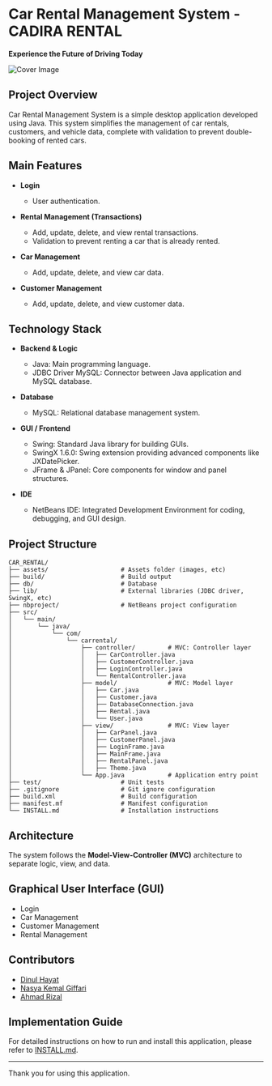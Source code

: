 # Car Rental Management System - CADIRA RENTAL

**Experience the Future of Driving Today**

![Cover Image](assets/cover.png)

## Project Overview

Car Rental Management System is a simple desktop application developed using Java. This system simplifies the management of car rentals, customers, and vehicle data, complete with validation to prevent double-booking of rented cars.

## Main Features

- **Login**
  - User authentication.

- **Rental Management (Transactions)**
  - Add, update, delete, and view rental transactions.
  - Validation to prevent renting a car that is already rented.

- **Car Management**
  - Add, update, delete, and view car data.

- **Customer Management**
  - Add, update, delete, and view customer data.

## Technology Stack

- **Backend & Logic**
  - Java: Main programming language.
  - JDBC Driver MySQL: Connector between Java application and MySQL database.

- **Database**
  - MySQL: Relational database management system.

- **GUI / Frontend**
  - Swing: Standard Java library for building GUIs.
  - SwingX 1.6.0: Swing extension providing advanced components like JXDatePicker.
  - JFrame & JPanel: Core components for window and panel structures.

- **IDE**
  - NetBeans IDE: Integrated Development Environment for coding, debugging, and GUI design.

## Project Structure

```
CAR_RENTAL/
├── assets/                    # Assets folder (images, etc)
├── build/                     # Build output
├── db/                        # Database
├── lib/                       # External libraries (JDBC driver, SwingX, etc)
├── nbproject/                 # NetBeans project configuration
├── src/
│   └── main/
│       └── java/
│           └── com/
│               └── carrental/
│                   ├── controller/         # MVC: Controller layer
│                   │   ├── CarController.java
│                   │   ├── CustomerController.java
│                   │   ├── LoginController.java
│                   │   └── RentalController.java
│                   ├── model/              # MVC: Model layer
│                   │   ├── Car.java
│                   │   ├── Customer.java
│                   │   ├── DatabaseConnection.java
│                   │   ├── Rental.java
│                   │   └── User.java
│                   ├── view/               # MVC: View layer
│                   │   ├── CarPanel.java
│                   │   ├── CustomerPanel.java
│                   │   ├── LoginFrame.java
│                   │   ├── MainFrame.java
│                   │   ├── RentalPanel.java
│                   │   ├── Theme.java
│                   └── App.java            # Application entry point
├── test/                      # Unit tests
├── .gitignore                 # Git ignore configuration
├── build.xml                  # Build configuration
├── manifest.mf                # Manifest configuration
└── INSTALL.md                 # Installation instructions
```

## Architecture

The system follows the **Model-View-Controller (MVC)** architecture to separate logic, view, and data.

## Graphical User Interface (GUI)

- Login
- Car Management
- Customer Management
- Rental Management

## Contributors

- [Dinul Hayat](https://github.com/DinulHyt)
- [Nasya Kemal Giffari](https://github.com/KemalNasya)
- [Ahmad Rizal](https://github.com/ahmadrizal1st)

## Implementation Guide

For detailed instructions on how to run and install this application, please refer to [INSTALL.md](./INSTALL.md).

---

Thank you for using this application.
